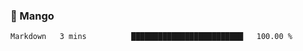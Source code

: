 ### 🥭 Mango

<!--START_SECTION:waka-->

```txt
Markdown   3 mins          █████████████████████████   100.00 %
```

<!--END_SECTION:waka-->
